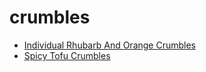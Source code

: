 # crumbles

 * [Individual Rhubarb And Orange Crumbles](index/i/individual-rhubarb-and-orange-crumbles-1951.json)
 * [Spicy Tofu Crumbles](index/s/spicy-tofu-crumbles.json)
